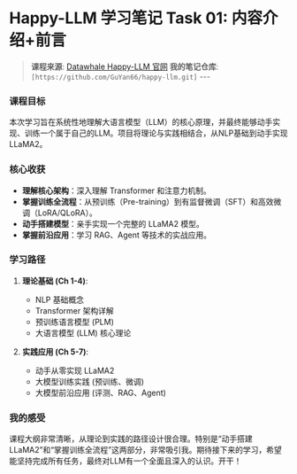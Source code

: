 # Happy-LLM 学习笔记 Task 01: 内容介绍+前言 

> **课程来源**: [Datawhale Happy-LLM 官网](https://datawhalechina.github.io/happy-llm/)
> **我的笔记仓库**: `[https://github.com/GuYan66/happy-llm.git]` ---

### 课程目标

本次学习旨在系统性地理解大语言模型（LLM）的核心原理，并最终能够动手实现、训练一个属于自己的LLM。项目将理论与实践相结合，从NLP基础到动手实现LLaMA2。

### 核心收获

- **理解核心架构**：深入理解 Transformer 和注意力机制。
- **掌握训练全流程**：从预训练（Pre-training）到有监督微调（SFT）和高效微调（LoRA/QLoRA）。
- **动手搭建模型**：亲手实现一个完整的 LLaMA2 模型。
- **掌握前沿应用**：学习 RAG、Agent 等技术的实战应用。

### 学习路径

1.  **理论基础 (Ch 1-4)**:
    - NLP 基础概念
    - Transformer 架构详解
    - 预训练语言模型 (PLM)
    - 大语言模型 (LLM) 核心理论

2.  **实践应用 (Ch 5-7)**:
    - 动手从零实现 LLaMA2
    - 大模型训练实践 (预训练、微调)
    - 大模型前沿应用 (评测、RAG、Agent)

### 我的感受

课程大纲非常清晰，从理论到实践的路径设计很合理。特别是“动手搭建LLaMA2”和“掌握训练全流程”这两部分，非常吸引我。期待接下来的学习，希望能坚持完成所有任务，最终对LLM有一个全面且深入的认识。开干！
